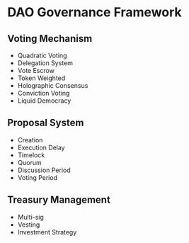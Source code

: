# DAO Governance Framework

## Voting Mechanism
- Quadratic Voting
- Delegation System
- Vote Escrow
- Token Weighted
- Holographic Consensus
- Conviction Voting
- Liquid Democracy

## Proposal System
- Creation
- Execution Delay
- Timelock
- Quorum
- Discussion Period
- Voting Period

## Treasury Management
- Multi-sig
- Vesting
- Investment Strategy